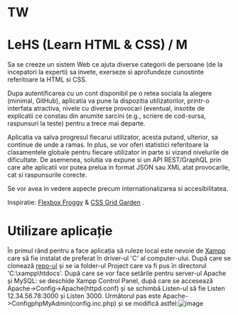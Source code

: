 # TW

# LeHS (Learn HTML & CSS) / M

Sa se creeze un sistem Web ce ajuta diverse categorii de persoane (de la incepatori la experti) sa invete, exerseze si aprofundeze cunostinte referitoare la HTML si CSS.

Dupa autentificarea cu un cont disponibil pe o retea sociala la alegere (minimal, GitHub), aplicatia va pune la dispozitia utilizatorilor, printr-o interfata atractiva, nivele cu diverse provocari (eventual, insotite de explicatii ce constau din anumite sarcini (e.g., scriere de cod-sursa, raspunsuri la teste) pentru a trece mai departe.

Aplicatia va salva progresul fiecarui utilizator, acesta putand, ulterior, sa continue de unde a ramas. In plus, se vor oferi statistici referitoare la clasamentele globale pentru fiecare utilizator in parte si vizand nivelurile de dificultate. De asemenea, solutia va expune si un API REST/GraphQL prin care alte aplicatii vor putea prelua in format JSON sau XML atat provocarile, cat si raspunsurile corecte.

Se vor avea in vedere aspecte precum internationalizarea si accesibilitatea.

Inspiratie: [Flexbox Froggy](https://flexboxfroggy.com/) & [CSS Grid Garden](https://cssgridgarden.com/) .

# Utilizare aplicație

În primul rând pentru a face aplicația să ruleze local este nevoie de [Xampp](https://www.apachefriends.org/ro/index.html) care să fie instalat de preferat în driver-ul 'C' al computer-ului.  După care se clonează [repo-ul](https://github.com/PricopCosminFII/TW.git) și se ia folder-ul Project care va fi pus în directorul 'C:\xampp\htdocs'. După care se vor face setările pentru server-ul Apache și MySQL: se deschide Xampp Control Panel, după care se accesează Apache->Config->Apache(httpd.conf) și se schimbă Listen-ul să fie Listen 12.34.56.78:3000 și Listen 3000. Următorul pas este Apache->ConfigphpMyAdmin(config.inc.php) și se modifică astfel:![image](https://i.gyazo.com/303fffdefebb343b2e8f7eb69a982de4.png)


